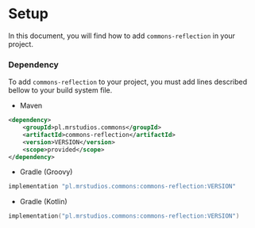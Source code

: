 # Setup
In this document, you will find how to add `commons-reflection` in your project.

### Dependency
To add ``commons-reflection`` to your project, you must add lines described bellow to your build system file.

- Maven
```xml
<dependency>
    <groupId>pl.mrstudios.commons</groupId>
    <artifactId>commons-reflection</artifactId>
    <version>VERSION</version>
    <scope>provided</scope>
</dependency>
```

- Gradle (Groovy)
```Groovy
implementation "pl.mrstudios.commons:commons-reflection:VERSION"
```

- Gradle (Kotlin)
```Kotlin
implementation("pl.mrstudios.commons:commons-reflection:VERSION")
```